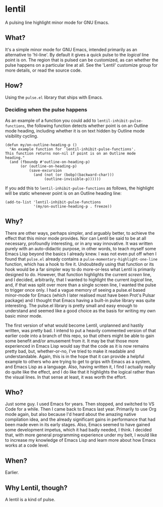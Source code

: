# lentil
A pulsing line highlight minor mode for GNU Emacs.

## What?

It's a simple minor mode for GNU Emacs, intended primarily as an alternative to 'hl-line'. By default it gives a quick pulse to the *logical* line point is on. The region that is pulsed can be customized, as can whether the pulse happens on a particular line at all. See the 'Lentil' customize group for more details, or read the source code.

## How?

Using the ```pulse.el``` library that ships with Emacs.

### Deciding when the pulse happens

As an example of a function you could add to ```lentil-inhibit-pulse-functions```, the following function detects whether point is on an Outline mode heading, including whether it is on text hidden by Outline mode visibility cycling.

```
(defun my/on-outline-heading-p ()
  "An example function for `lentil-inhibit-pulse-functions'.
This function returns non-nil if point is on an Outline mode
heading."
  (and (fboundp #'outline-on-heading-p)
       (or (outline-on-heading-p)
           (save-excursion
             (and (not (or (bobp)(backward-char)))
                  (outline-invisible-p))))))
```
If you add this to ```lentil-inhibit-pulse-functions``` as follows, the highlight will be static whenever point is on an Outline heading line:
```
(add-to-list 'lentil-inhibit-pulse-functions
             '(my/on-outline-heading-p . freeze))
```


## Why?

There are other ways, perhaps simpler, and arguably better, to achieve the effect that this minor mode provides. Nor can Lentil be said to be at all necessary, profoundly interesting, or in any way innovative. It was written purely with an auto-didactic purpose, in other words, to teach myself some Emacs Lisp beyond the basics I already knew. I was not even put off when I found that ```pulse.el``` already contains a ```pulse-momentary-highlight-one-line``` function, which has a hook to fire it. Undoubtedly using that function or its hook would be a far simpler way to do more-or-less what Lentil is primarily designed to do. However, that function highlights the current *screen* line, and I decided, arbitrarily, that I wanted to highlight the current *logical* line, and, if that was split over more than a single screen line, I wanted the pulse to trigger once only. I had a vague memory of seeing a pulse.el based minor-mode for Emacs (which I later realised must have been Prot's Pulsar package) and I thought that Emacs having a built-in pulse library was quite interesting. The pulse.el library is pretty small and easy enough to understand and seemed like a good choice as the basis for writing my own basic minor mode.

The first version of what would become Lentil, unplanned and hastily written, was pretty bad. I intend to put a heavily commented version of that earlier code into a branch of this repo, so that others might be able to gain some benefit and/or amusement from it. It may be that those more experienced in Emacs Lisp would say that the code as it is now remains pretty bad, but, whether-or-no, I've tried to make it readable and understandable. Again, this is in the hope that it can provide a helpful example to others who are trying to get to grips with Emacs as a system, and Emacs Lisp as a language. Also, having written it, I find I actually really do quite like the effect, and I do like that it highlights the logical rather than the visual lines. In that sense at least, it was worth the effort.

## Who?

Just some guy. I used Emacs for years. Then stopped, and switched to VS Code for a while. Then I came back to Emacs last year. Primarily to use Org mode again, but also because I'd heard about the amazing native compilation idea, and the already significant gains in performance that had been made even in its early stages. Also, Emacs seemed to have gained some development impetus, which it had badly needed, I think. I decided that, with more general programming experience under my belt, I would like to increase my knowledge of Emacs Lisp and learn more about how Emacs works at a code level.

## When?

Earlier.

## Why Lentil, though?

A lentil is a kind of pulse.
